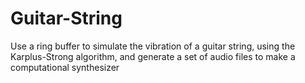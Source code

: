 # Guitar-String
Use a ring buffer to simulate the vibration of a guitar string, using the Karplus-Strong algorithm, and generate a set of audio files to make a computational synthesizer
